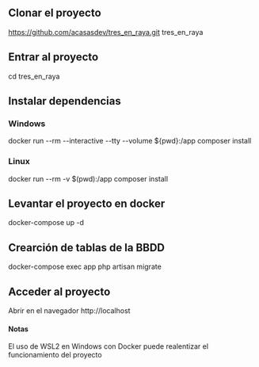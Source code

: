 ## Clonar el proyecto

https://github.com/acasasdev/tres_en_raya.git tres_en_raya

## Entrar al proyecto

cd tres_en_raya

## Instalar dependencias 

### Windows

docker run --rm --interactive --tty --volume ${pwd}:/app composer install

### Linux

docker run --rm -v $(pwd):/app composer install

## Levantar el proyecto en docker

docker-compose up -d

## Crearción de tablas de la BBDD

docker-compose exec app php artisan migrate

## Acceder al proyecto

Abrir en el navegador http://localhost


#### Notas

El uso de WSL2 en Windows con Docker puede realentizar el funcionamiento del proyecto 
